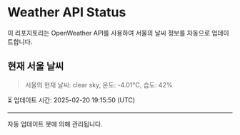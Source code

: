 
# Weather API Status

이 리포지토리는 OpenWeather API를 사용하여 서울의 날씨 정보를 자동으로 업데이트합니다.

## 현재 서울 날씨
> 서울의 현재 날씨: clear sky, 온도: -4.01°C, 습도: 42%

⏳ 업데이트 시간: 2025-02-20 19:15:50 (UTC)

---
자동 업데이트 봇에 의해 관리됩니다.

